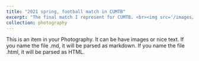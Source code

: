 ```yaml
---
title: "2021 spring, football match in CUMTB"
excerpt: "The final match I represent for CUMTB. <br><img src='/images/2021矿大.jpg'>"
collection: photography
---
```


This is an item in your Photography. It can be have images or nice text. If you name the file .md, it will be parsed as markdown. If you name the file .html, it will be parsed as HTML. 
